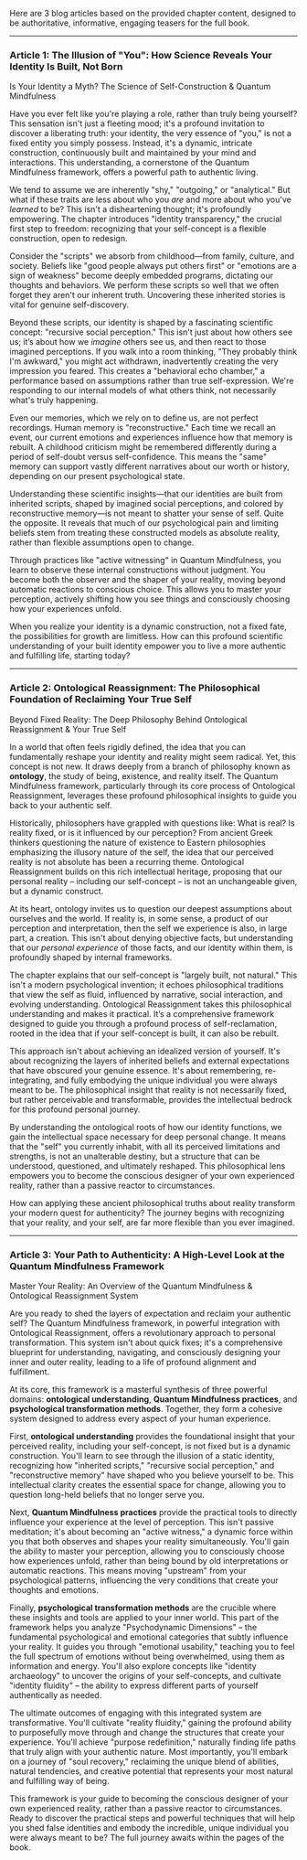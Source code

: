 Here are 3 blog articles based on the provided chapter content, designed to be authoritative, informative, engaging teasers for the full book.

---

### Article 1: The Illusion of "You": How Science Reveals Your Identity Is Built, Not Born

 Is Your Identity a Myth? The Science of Self-Construction & Quantum Mindfulness

Have you ever felt like you're playing a role, rather than truly being yourself? This sensation isn't just a fleeting mood; it's a profound invitation to discover a liberating truth: your identity, the very essence of "you," is not a fixed entity you simply possess. Instead, it's a dynamic, intricate construction, continuously built and maintained by your mind and interactions. This understanding, a cornerstone of the Quantum Mindfulness framework, offers a powerful path to authentic living.

We tend to assume we are inherently "shy," "outgoing," or "analytical." But what if these traits are less about who you *are* and more about who you've *learned* to be? This isn't a disheartening thought; it's profoundly empowering. The chapter introduces "identity transparency," the crucial first step to freedom: recognizing that your self-concept is a flexible construction, open to redesign.

Consider the "scripts" we absorb from childhood—from family, culture, and society. Beliefs like "good people always put others first" or "emotions are a sign of weakness" become deeply embedded programs, dictating our thoughts and behaviors. We perform these scripts so well that we often forget they aren't our inherent truth. Uncovering these inherited stories is vital for genuine self-discovery.

Beyond these scripts, our identity is shaped by a fascinating scientific concept: "recursive social perception." This isn't just about how others see us; it’s about how we *imagine* others see us, and then react to those imagined perceptions. If you walk into a room thinking, "They probably think I'm awkward," you might act withdrawn, inadvertently creating the very impression you feared. This creates a "behavioral echo chamber," a performance based on assumptions rather than true self-expression. We're responding to our internal models of what others think, not necessarily what's truly happening.

Even our memories, which we rely on to define us, are not perfect recordings. Human memory is "reconstructive." Each time we recall an event, our current emotions and experiences influence how that memory is rebuilt. A childhood criticism might be remembered differently during a period of self-doubt versus self-confidence. This means the "same" memory can support vastly different narratives about our worth or history, depending on our present psychological state.

Understanding these scientific insights—that our identities are built from inherited scripts, shaped by imagined social perceptions, and colored by reconstructive memory—is not meant to shatter your sense of self. Quite the opposite. It reveals that much of our psychological pain and limiting beliefs stem from treating these constructed models as absolute reality, rather than flexible assumptions open to change.

Through practices like "active witnessing" in Quantum Mindfulness, you learn to observe these internal constructions without judgment. You become both the observer and the shaper of your reality, moving beyond automatic reactions to conscious choice. This allows you to master your perception, actively shifting how you see things and consciously choosing how your experiences unfold.

When you realize your identity is a dynamic construction, not a fixed fate, the possibilities for growth are limitless. How can this profound scientific understanding of your built identity empower you to live a more authentic and fulfilling life, starting today?

---

### Article 2: Ontological Reassignment: The Philosophical Foundation of Reclaiming Your True Self

 Beyond Fixed Reality: The Deep Philosophy Behind Ontological Reassignment & Your True Self

In a world that often feels rigidly defined, the idea that you can fundamentally reshape your identity and reality might seem radical. Yet, this concept is not new. It draws deeply from a branch of philosophy known as **ontology**, the study of being, existence, and reality itself. The Quantum Mindfulness framework, particularly through its core process of Ontological Reassignment, leverages these profound philosophical insights to guide you back to your authentic self.

Historically, philosophers have grappled with questions like: What is real? Is reality fixed, or is it influenced by our perception? From ancient Greek thinkers questioning the nature of existence to Eastern philosophies emphasizing the illusory nature of the self, the idea that our perceived reality is not absolute has been a recurring theme. Ontological Reassignment builds on this rich intellectual heritage, proposing that our personal reality – including our self-concept – is not an unchangeable given, but a dynamic construct.

At its heart, ontology invites us to question our deepest assumptions about ourselves and the world. If reality is, in some sense, a product of our perception and interpretation, then the self we experience is also, in large part, a creation. This isn't about denying objective facts, but understanding that our *personal experience* of those facts, and our identity within them, is profoundly shaped by internal frameworks.

The chapter explains that our self-concept is "largely built, not natural." This isn't a modern psychological invention; it echoes philosophical traditions that view the self as fluid, influenced by narrative, social interaction, and evolving understanding. Ontological Reassignment takes this philosophical understanding and makes it practical. It’s a comprehensive framework designed to guide you through a profound process of self-reclamation, rooted in the idea that if your self-concept is built, it can also be rebuilt.

This approach isn't about achieving an idealized version of yourself. It's about recognizing the layers of inherited beliefs and external expectations that have obscured your genuine essence. It's about remembering, re-integrating, and fully embodying the unique individual you were always meant to be. The philosophical insight that reality is not necessarily fixed, but rather perceivable and transformable, provides the intellectual bedrock for this profound personal journey.

By understanding the ontological roots of how our identity functions, we gain the intellectual space necessary for deep personal change. It means that the "self" you currently inhabit, with all its perceived limitations and strengths, is not an unalterable destiny, but a structure that can be understood, questioned, and ultimately reshaped. This philosophical lens empowers you to become the conscious designer of your own experienced reality, rather than a passive reactor to circumstances.

How can applying these ancient philosophical truths about reality transform your modern quest for authenticity? The journey begins with recognizing that your reality, and your self, are far more flexible than you ever imagined.

---

### Article 3: Your Path to Authenticity: A High-Level Look at the Quantum Mindfulness Framework

 Master Your Reality: An Overview of the Quantum Mindfulness & Ontological Reassignment System

Are you ready to shed the layers of expectation and reclaim your authentic self? The Quantum Mindfulness framework, in powerful integration with Ontological Reassignment, offers a revolutionary approach to personal transformation. This system isn't about quick fixes; it's a comprehensive blueprint for understanding, navigating, and consciously designing your inner and outer reality, leading to a life of profound alignment and fulfillment.

At its core, this framework is a masterful synthesis of three powerful domains: **ontological understanding**, **Quantum Mindfulness practices**, and **psychological transformation methods**. Together, they form a cohesive system designed to address every aspect of your human experience.

First, **ontological understanding** provides the foundational insight that your perceived reality, including your self-concept, is not fixed but is a dynamic construction. You'll learn to see through the illusion of a static identity, recognizing how "inherited scripts," "recursive social perception," and "reconstructive memory" have shaped who you believe yourself to be. This intellectual clarity creates the essential space for change, allowing you to question long-held beliefs that no longer serve you.

Next, **Quantum Mindfulness practices** provide the practical tools to directly influence your experience at the level of perception. This isn't passive meditation; it's about becoming an "active witness," a dynamic force within you that both observes and shapes your reality simultaneously. You'll gain the ability to master your perception, allowing you to consciously choose how experiences unfold, rather than being bound by old interpretations or automatic reactions. This means moving "upstream" from your psychological patterns, influencing the very conditions that create your thoughts and emotions.

Finally, **psychological transformation methods** are the crucible where these insights and tools are applied to your inner world. This part of the framework helps you analyze "Psychodynamic Dimensions" – the fundamental psychological and emotional categories that subtly influence your reality. It guides you through "emotional usability," teaching you to feel the full spectrum of emotions without being overwhelmed, using them as information and energy. You'll also explore concepts like "identity archaeology" to uncover the origins of your self-concepts, and cultivate "identity fluidity" – the ability to express different parts of yourself authentically as needed.

The ultimate outcomes of engaging with this integrated system are transformative. You'll cultivate "reality fluidity," gaining the profound ability to purposefully move through and change the structures that create your experience. You'll achieve "purpose redefinition," naturally finding life paths that truly align with your authentic nature. Most importantly, you'll embark on a journey of "soul recovery," reclaiming the unique blend of abilities, natural tendencies, and creative potential that represents your most natural and fulfilling way of being.

This framework is your guide to becoming the conscious designer of your own experienced reality, rather than a passive reactor to circumstances. Ready to discover the practical steps and powerful techniques that will help you shed false identities and embody the incredible, unique individual you were always meant to be? The full journey awaits within the pages of the book.